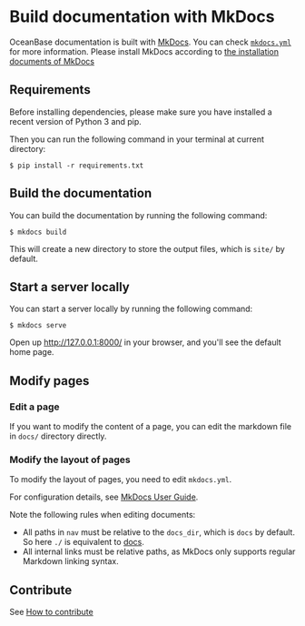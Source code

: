 # Build documentation with MkDocs

OceanBase documentation is built with [MkDocs](https://www.mkdocs.org/). You can check [`mkdocs.yml`](mkdocs.yml) for more information.
Please install MkDocs according to [the installation documents of MkDocs](https://www.mkdocs.org/user-guide/installation/)

## Requirements

Before installing dependencies, please make sure you have installed a recent version of Python 3 and pip.

Then you can run the following command in your terminal at current directory:

```
$ pip install -r requirements.txt
```
## Build the documentation

You can build the documentation by running the following command:

```
$ mkdocs build
```

This will create a new directory to store the output files, which is `site/` by default.

## Start a server locally

You can start a server locally by running the following command:

```
$ mkdocs serve
```
Open up http://127.0.0.1:8000/ in your browser, and you'll see the default home page.

## Modify pages

### Edit a page

If you want to modify the content of a page, you can edit the markdown file in `docs/` directory directly.

### Modify the layout of pages

To modify the layout of pages, you need to edit `mkdocs.yml`.

For configuration details, see [MkDocs User Guide](https://www.mkdocs.org/user-guide/configuration/).

Note the following rules when editing documents:
- All paths in `nav` must be relative to the `docs_dir`, which is `docs` by default. So here `./` is equivalent to [docs](docs).
- All internal links must be relative paths, as MkDocs only supports regular Markdown linking syntax.

## Contribute

See [How to contribute](wiki/how_to_contribute)
